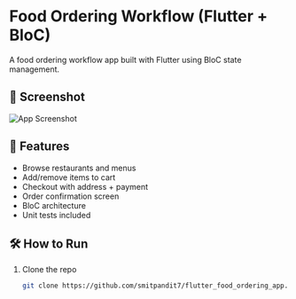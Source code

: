 # Food Ordering Workflow (Flutter + BloC)

A food ordering workflow app built with Flutter using BloC state management.

## 📸 Screenshot
![App Screenshot](screenshot.png)

## 🚀 Features
- Browse restaurants and menus
- Add/remove items to cart
- Checkout with address + payment
- Order confirmation screen
- BloC architecture
- Unit tests included

## 🛠️ How to Run
1. Clone the repo
   ```bash
   git clone https://github.com/smitpandit7/flutter_food_ordering_app.git
